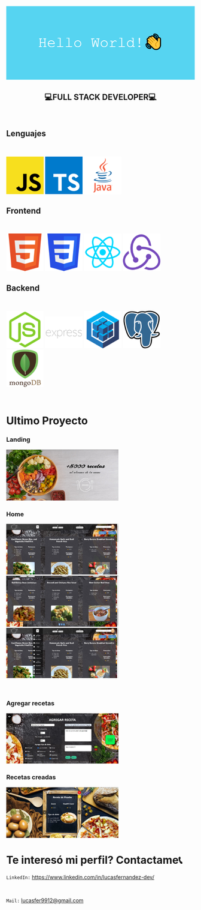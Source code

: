 <img src='./media/banner.png'/>

</br>

<h2 align='center'><b>💻FULL STACK DEVELOPER💻</b></h2>

</br>

## Lenguajes

</br>

<p>
    <img src='./media/javascript.png' width='100px'/>
    <img src='./media/typescript.png' width='100px'/>
    <img src='./media/java.png' width='100px'/>
</p>

## Frontend

</br>

<p>
    <img src='./media/html.png' width='100px'/>
    <img src='./media/css.png' width='100px'/>
    <img src='./media/react.png' width='100px'/>
    <img src='./media/redux.png' width='100px'/>
</p>

## Backend

</br>

<p>
    <img src='./media/nodejs.png' width='100px'/>
    <img src='./media/express.png' width='100px'/>
    <img src='./media/sequelize.png' width='100px'/>
    <img src='./media/postgresql.png' width='100px'/>
    <img src='./media/mongodb.png' width='100px'/>
</p>

</br>

# Ultimo Proyecto

### Landing

<img src='./media/screen proyecto/landing.jpeg' width='300px'/>

</br>

### Home

<p>
    <img src='./media/screen proyecto/home-1.jpeg' width='300px'/>
    <img src='./media/screen proyecto/home-2.jpeg' width='300px'/>
    <img src='./media/screen proyecto/filtro.jpeg' width='300px'/>
</p>

</br>

### Agregar recetas

<img src='./media/screen proyecto/agregar-recetas.jpeg' width='300px'/>

</br>

### Recetas creadas

<img src='./media/screen proyecto/recetas-creadas.jpeg' width='300px'/>

</br>

# Te interesó mi perfil? Contactame📞

`LinkedIn:` https://www.linkedin.com/in/lucasfernandez-dev/

</br>

`Mail:` lucasfer9912@gmail.com